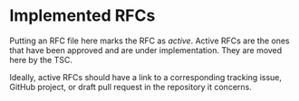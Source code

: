 <!--
  SPDX-License-Identifier: CC-BY-SA-4.0
  Copyright 2024 seL4 Project a Series of LF Projects, LLC.
-->

# Implemented RFCs

Putting an RFC file here marks the RFC as _active_. Active RFCs are the ones
that have been approved and are under implementation. They are moved here by the
TSC.

Ideally, active RFCs should have a link to a corresponding tracking issue, GitHub
project, or draft pull request in the repository it concerns.

